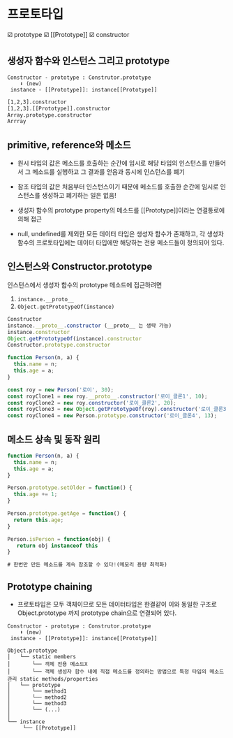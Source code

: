 # 프로토타입

☑️ prototype
☑️ [[Prototype]]
☑️ constructor

## 생성자 함수와 인스턴스 그리고 prototype

```
Constructor - prototype : Construtor.prototype
    ⬇ (new)
 instance - [[Prototype]]: instance[[Prototype]]

```

```bash
[1,2,3].constructor
[1,2,3].[[Prototype]].constructor
Array.prototype.constructor
Arrray

```

## primitive, reference와 메소드

- 원시 타입의 값은 메소드를 호출하는 순간에 임시로 해당 타입의 인스턴스를 만들어서 그 메소드를 실행하고 그 결과를 얻음과 동시에 인스턴스를 폐기

- 참조 타입의 값은 처음부터 인스턴스이기 때문에 메소드를 호출한 순간에 임시로 인스턴스를 생성하고 폐기하는 일은 없음!

- 생성자 함수의 prototype property의 메소드를 [[Prototype]]이라는 연결통로에 의해 접근

- null, undefined를 제외한 모든 데이터 타입은 생성자 함수가 존재하고, 각 생성자 함수의 프로토타입에는 데이터 타입에만 해당하는
  전용 메소드들이 정의되어 있다.

## 인스턴스와 Constructor.prototype

인스턴스에서 생성자 함수의 prototype 메소드에 접근하려면

1.  `instance.__proto__`
2.  `Object.getPrototypeOf(instance)`

```js
Constructor
instance.__proto__.constructor (__proto__ 는 생략 가능)
instance.constructor
Object.getPrototypeOf(instance).constructor
Constructor.prototype.constructor
```

```js
function Person(n, a) {
  this.name = n;
  this.age = a;
}

const roy = new Person('로이', 30);
const royClone1 = new roy.__proto__.constructor('로이_클론1', 10);
const royClone2 = new roy.constructor('로이_클론2', 20);
const royClone3 = new Object.getPrototypeOf(roy).constructor('로이_클론3', 30);
const royClone4 = new Person.prototype.constructor('로이_클론4', 13);
```

## 메소드 상속 및 동작 원리

```js
function Person(n, a) {
  this.name = n;
  this.age = a;
}

Person.prototype.setOlder = function() {
  this.age += 1;
}

Person.prototype.getAge = function() {
  return this.age;
}

Person.isPerson = function(obj) {
   return obj instanceof this
}

# 한번만 만든 메소드를 계속 참조할 수 있다!(메모리 용량 최적화)

```

## Prototype chaining

- 프로토타입은 모두 객체이므로 모든 데이터타입은 한결같이 이와 동일한 구조로 Object.prototype 까지 prototype chain으로 연결되어 있다.

```
Constructor - prototype : Construtor.prototype
    ⬇ (new)
 instance - [[Prototype]]: instance[[Prototype]]

Object.prototype
│   └── static members
│       └── 객체 전용 메소드X
│       └── 객체 생성자 함수 내에 직접 메소드를 정의하는 방법으로 특정 타입의 메소드 관리 static methods/properties
│   └── prototype
│       └── method1
│       └── method2
│       └── method3
│       └── (...)
│
└── instance
     └── [[Prototype]]
```
